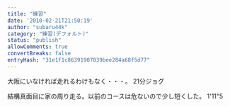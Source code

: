 ```yaml
---
title: "練習"
date: '2010-02-21T21:50:19'
author: "subaru44k"
category: "練習(デフォルト)"
status: "publish"
allowComments: true
convertBreaks: false
entryHash: "31e1f1c86391907839bee284a68f5d77"
---
```

大阪にいなければ走れるわけもなく・・・。
21分ジョグ

結構真面目に家の周り走る。以前のコースは危ないので少し短くした。
1'11"5
